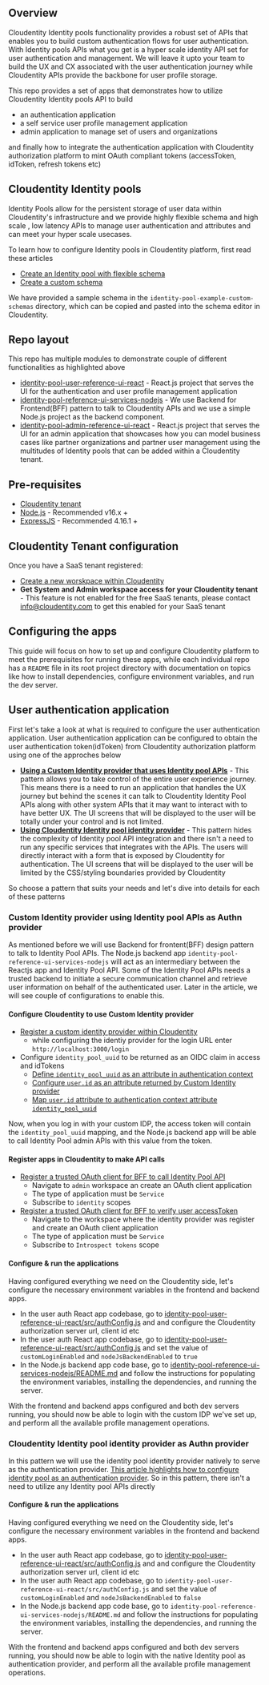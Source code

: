 ## Overview

Cloudentity Identity pools functionality provides a robust set of APIs that enables you to build custom authentication flows for user authentication. With Identity pools APIs what you get is a hyper scale identity API set for user authentication and management. We will leave it upto your team to build the UX and CX associated with the user authentication journey while Cloudentity APIs provide the backbone for user profile storage.

This repo provides a set of apps that demonstrates how to utilize Cloudentity Identity pools API to build 
* an authentication application
* a self service user profile management application
* admin application to manage set of users and organizations

and finally how to integrate the authentication application with Cloudentity authorization platform to mint
OAuth compliant tokens (accessToken, idToken, refresh tokens etc)

## Cloudentity Identity pools

Identity Pools allow for the persistent storage of user data within Cloudentity's infrastructure and we provide
highly flexible schema and high scale , low latency APIs to manage user authentication and attributes and can meet your hyper scale usecases.

To learn how to configure Identity pools in Cloudentity platform, first read these articles
* [Create an Identity pool with flexible schema](https://developer.cloudentity.com/howtos/tenant_configuration/configuring_identity_pools/)
* [Create a custom schema](https://developer.cloudentity.com/howtos/tenant_configuration/configuring_identity_pools/?q=schema#configure-identity-schemas)

We have provided a sample schema in the `identity-pool-example-custom-schemas` directory, which can be copied and pasted into the schema editor in Cloudentity.

## Repo layout

This repo has multiple modules to demonstrate couple of different functionalities as highlighted above
* [identity-pool-user-reference-ui-react](identity-pool-user-reference-ui-react) - React.js project that serves the UI for the authentication and user profile management application
* [identity-pool-reference-ui-services-nodejs](identity-pool-reference-ui-services-nodejs) - We use Backend for Frontend(BFF) pattern to talk to Cloudentity APIs and we use a simple Node.js project as the backend component.
* [identity-pool-admin-reference-ui-react](identity-pool-admin-reference-ui-react) - React.js project that serves the UI for an admin application that showcases how you can model business cases like partner organizations and partner user management using the multitudes of Identity pools that can be added within a Cloudentity tenant.

## Pre-requisites

- [Cloudentity tenant](https://authz.cloudentity.io/register)
- [Node.js](https://nodejs.org) - Recommended v16.x +
- [ExpressJS](https://expressjs.com) - Recommended 4.16.1 +

## Cloudentity Tenant configuration

Once you have a SaaS tenant registered:

- [Create a new worskpace within Cloudentity](/howtos/tenant_configuration/adding_workspaces/)
- **Get System and Admin workspace access for your Cloudentity tenant** - This feature is not enabled for the free SaaS tenants, please contact [info@cloudentity.com](mailto:info@cloudentity.com) to get this enabled for your SaaS tenant

## Configuring the apps

This guide will focus on how to set up and configure Cloudentity platform to meet the prerequisites for running these apps, while each individual repo has a `README` file in its root project directory with documentation on topics like how to install dependencies, configure environment variables, and run the dev server.

## User authentication application

First let's take a look at what is required to configure the user authentication application. User authentication application can be configured to obtain the user authentication token(idToken) from Cloudentity authorization platform using one of the approches below

* [**Using a Custom Identity provider that uses Identity pool APIs**](#custom-identity-provider-using-identity-pool-apis-as-authn-provider) - This pattern allows you to take control of the entire user experience journey. This means there is a need to run an application that handles the UX journey but behind the scenes it can talk to Cloudentity Identity Pool APIs along with other system APIs that it may want to interact with to have better UX. The UI screens that will be displayed to the user
will be totally under your control and is not limited.
* [**Using Cloudentity Identity pool identity provider**](#cloudentity-identity-pool-identity-provider-as-authn-provider) - This pattern hides the complexity of Identity pool API integration and there isn't a need to run any specific services that integrates with the APIs. The users will directly interact with a form that is exposed by Cloudentity for authentication. The UI screens that will be displayed to the user will be limited by the CSS/styling boundaries provided by Cloudentity

So choose a pattern that suits your needs and let's dive into details for each of these patterns

### Custom Identity provider using Identity pool APIs as Authn provider

As mentioned before we will use Backend for frontent(BFF) design pattern to talk to Identity Pool APIs. The Node.js backend app `identity-pool-reference-ui-services-nodejs` will act as an intermediary between the Reactjs app and Identity Pool API. Some of the Identity Pool APIs needs a trusted backend to initiate a secure communication channel and retrieve user information on behalf of the authenticated user. Later in the article, we will see couple of configurations to enable this.

#### Configure Cloudentity to use Custom Identity provider

* [Register a custom identity provider within Cloudentity](https://developer.cloudentity.com/howtos/identities/custom_idp/#connecting-custom-idps-to-cloudentity)
    * while configuring the identiy provider for the login URL enter `http://localhost:3000/login`
* Configure `identity_pool_uuid` to be returned as an OIDC claim in access and idTokens
    * [Define `identity_pool_uuid` as an attribute in authentication context](https://developer.cloudentity.com/howtos/tenant_configuration/setting_up_identity_context/#define-authentication-context-schema)
    * [Configure `user.id` as an attribute returned by Custom Identity provider](https://developer.cloudentity.com/howtos/identities/custom_idp/#configure-authentication-context-attributes)
    * [Map `user.id` attribute to authentication context attribute `identity_pool_uuid`](https://developer.cloudentity.com/howtos/identities/custom_idp/#configure-mappings-of-the-attributes)

Now, when you log in with your custom IDP, the access token will contain the `identity_pool_uuid` mapping, and the Node.js backend app will be able to call Identity Pool admin APIs with this value from the token.

#### Register apps in Cloudentity to make API calls

* [Register a trusted OAuth client for BFF to call Identity Pool API](https://developer.cloudentity.com/howtos/applications/connecting_and_configuring_client_apps/#create-application)
    * Navigate to `admin` workspace an create an OAuth client application
    * The type of application must be `Service`
    * Subscribe to `identity` scopes
* [Register a trusted OAuth client for BFF to verify user accessToken](https://developer.cloudentity.com/howtos/applications/connecting_and_configuring_client_apps/#create-application)
    * Navigate to the workspace where the identity provider was register and create an OAuth client application
    * The type of application must be `Service`
    * Subscribe to `Introspect tokens` scope


#### Configure & run the applications

Having configured everything we need on the Cloudentity side, let's configure the necessary environment variables in the frontend and backend apps.
- In the user auth React app codebase, go to [identity-pool-user-reference-ui-react/src/authConfig.js](identity-pool-user-reference-ui-react/src/authConfig.js) and and configure the Cloudentity authorization server url, client id etc
- In the user auth React app codebase, go to [identity-pool-user-reference-ui-react/src/authConfig.js](identity-pool-user-reference-ui-react/src/authConfig.js) and set the value of `customLoginEnabled` and `nodeJsBackendEnabled` to `true`
- In the Node.js backend app code base, go to [identity-pool-reference-ui-services-nodejs/README.md](identity-pool-reference-ui-services-nodejs/README.md) and follow the instructions for populating the environment variables, installing the dependencies, and running the server.

With the frontend and backend apps configured and both dev servers running, you should now be able to login with the custom IDP we've set up, and perform all the available profile management operations.

### Cloudentity Identity pool identity provider as Authn provider

In this pattern we will use the identity pool identity provider natively to serve as the authentication provider. [This article highlights how to configure identity pool as an authentication provider](https://developer.cloudentity.com/howtos/identities/identity_pool_idp/). So in this pattern, there isn't a need to utilize any Identity pool APIs directly

#### Configure & run the applications

Having configured everything we need on the Cloudentity side, let's configure the necessary environment variables in the frontend and backend apps.

- In the user auth React app codebase, go to [identity-pool-user-reference-ui-react/src/authConfig.js](identity-pool-user-reference-ui-react/src/authConfig.js) and and configure the Cloudentity authorization server url, client id etc
- In the user auth React app codebase, go to `identity-pool-user-reference-ui-react/src/authConfig.js` and set the value of `customLoginEnabled` and `nodeJsBackendEnabled` to `false`
- In the Node.js backend app code base, go to `identity-pool-reference-ui-services-nodejs/README.md` and follow the instructions for populating the environment variables, installing the dependencies, and running the server.

With the frontend and backend apps configured and both dev servers running, you should now be able to login with the native Identity pool as authentication provider, and perform all the available profile management operations.



